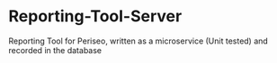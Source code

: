 # Reporting-Tool-Server
Reporting Tool for Periseo, written as a microservice (Unit tested) and recorded in the database
